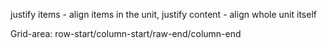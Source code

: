 justify items - align items in the unit, justify content - align whole unit itself

Grid-area: row-start/column-start/raw-end/column-end
